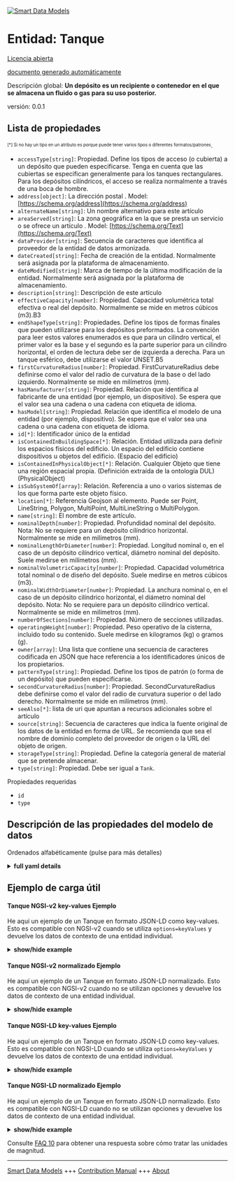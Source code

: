 <!-- 10-Header -->  
[![Smart Data Models](https://smartdatamodels.org/wp-content/uploads/2022/01/SmartDataModels_logo.png "Logo")](https://smartdatamodels.org)  
Entidad: Tanque  
===============<!-- /10-Header -->  
<!-- 15-License -->  
[Licencia abierta](https://github.com/smart-data-models//dataModel.S4BLDG/blob/master/Tank/LICENSE.md)  
[documento generado automáticamente](https://docs.google.com/presentation/d/e/2PACX-1vTs-Ng5dIAwkg91oTTUdt8ua7woBXhPnwavZ0FxgR8BsAI_Ek3C5q97Nd94HS8KhP-r_quD4H0fgyt3/pub?start=false&loop=false&delayms=3000#slide=id.gb715ace035_0_60)  
<!-- /15-License -->  
<!-- 20-Description -->  
Descripción global: **Un depósito es un recipiente o contenedor en el que se almacena un fluido o gas para su uso posterior.**  
versión: 0.0.1  
<!-- /20-Description -->  
<!-- 30-PropertiesList -->  

## Lista de propiedades  

<sup><sub>[*] Si no hay un tipo en un atributo es porque puede tener varios tipos o diferentes formatos/patrones</sub></sup>.  
- `accessType[string]`: Propiedad. Define los tipos de acceso (o cubierta) a un depósito que pueden especificarse. Tenga en cuenta que las cubiertas se especifican generalmente para los tanques rectangulares. Para los depósitos cilíndricos, el acceso se realiza normalmente a través de una boca de hombre.  - `address[object]`: La dirección postal  . Model: [https://schema.org/address](https://schema.org/address)- `alternateName[string]`: Un nombre alternativo para este artículo  - `areaServed[string]`: La zona geográfica en la que se presta un servicio o se ofrece un artículo  . Model: [https://schema.org/Text](https://schema.org/Text)- `dataProvider[string]`: Secuencia de caracteres que identifica al proveedor de la entidad de datos armonizada.  - `dateCreated[string]`: Fecha de creación de la entidad. Normalmente será asignada por la plataforma de almacenamiento.  - `dateModified[string]`: Marca de tiempo de la última modificación de la entidad. Normalmente será asignada por la plataforma de almacenamiento.  - `description[string]`: Descripción de este artículo  - `effectiveCapacity[number]`: Propiedad. Capacidad volumétrica total efectiva o real del depósito. Normalmente se mide en metros cúbicos (m3).B3  - `endShapeType[string]`: Propiedades. Define los tipos de formas finales que pueden utilizarse para los depósitos preformados. La convención para leer estos valores enumerados es que para un cilindro vertical, el primer valor es la base y el segundo es la parte superior para un cilindro horizontal, el orden de lectura debe ser de izquierda a derecha. Para un tanque esférico, debe utilizarse el valor UNSET.B5  - `firstCurvatureRadius[number]`: Propiedad. FirstCurvatureRadius debe definirse como el valor del radio de curvatura de la base o del lado izquierdo. Normalmente se mide en milímetros (mm).  - `hasManufacturer[string]`: Propiedad. Relación que identifica al fabricante de una entidad (por ejemplo, un dispositivo). Se espera que el valor sea una cadena o una cadena con etiqueta de idioma.  - `hasModel[string]`: Propiedad. Relación que identifica el modelo de una entidad (por ejemplo, dispositivo). Se espera que el valor sea una cadena o una cadena con etiqueta de idioma.  - `id[*]`: Identificador único de la entidad  - `isContainedInBuildingSpace[*]`: Relación. Entidad utilizada para definir los espacios físicos del edificio. Un espacio del edificio contiene dispositivos u objetos del edificio. (Espacio del edificio)  - `isContainedInPhysicalObject[*]`: Relación. Cualquier Objeto que tiene una región espacial propia.  (Definición extraída de la ontología DUL) (PhysicalObject)  - `isSubSystemOf[array]`: Relación. Referencia a uno o varios sistemas de los que forma parte este objeto físico.  - `location[*]`: Referencia Geojson al elemento. Puede ser Point, LineString, Polygon, MultiPoint, MultiLineString o MultiPolygon.  - `name[string]`: El nombre de este artículo.  - `nominalDepth[number]`: Propiedad. Profundidad nominal del depósito. Nota: No se requiere para un depósito cilíndrico horizontal. Normalmente se mide en milímetros (mm).  - `nominalLengthOrDiameter[number]`: Propiedad. Longitud nominal o, en el caso de un depósito cilíndrico vertical, diámetro nominal del depósito. Suele medirse en milímetros (mm).  - `nominalVolumetricCapacity[number]`: Propiedad. Capacidad volumétrica total nominal o de diseño del depósito. Suele medirse en metros cúbicos (m3).  - `nominalWidthOrDiameter[number]`: Propiedad. La anchura nominal o, en el caso de un depósito cilíndrico horizontal, el diámetro nominal del depósito. Nota: No se requiere para un depósito cilíndrico vertical. Normalmente se mide en milímetros (mm).  - `numberOfSections[number]`: Propiedad. Número de secciones utilizadas.  - `operatingWeight[number]`: Propiedad. Peso operativo de la cisterna, incluido todo su contenido. Suele medirse en kilogramos (kg) o gramos (g).  - `owner[array]`: Una lista que contiene una secuencia de caracteres codificada en JSON que hace referencia a los identificadores únicos de los propietarios.  - `patternType[string]`: Propiedad. Define los tipos de patrón (o forma de un depósito) que pueden especificarse.  - `secondCurvatureRadius[number]`: Propiedad. SecondCurvatureRadius debe definirse como el valor del radio de curvatura superior o del lado derecho. Normalmente se mide en milímetros (mm).  - `seeAlso[*]`: lista de uri que apuntan a recursos adicionales sobre el artículo  - `source[string]`: Secuencia de caracteres que indica la fuente original de los datos de la entidad en forma de URL. Se recomienda que sea el nombre de dominio completo del proveedor de origen o la URL del objeto de origen.  - `storageType[string]`: Propiedad. Define la categoría general de material que se pretende almacenar.  - `type[string]`: Propiedad. Debe ser igual a `Tank`.  <!-- /30-PropertiesList -->  
<!-- 35-RequiredProperties -->  
Propiedades requeridas  
- `id`  - `type`  <!-- /35-RequiredProperties -->  
<!-- 40-RequiredProperties -->  
<!-- /40-RequiredProperties -->  
<!-- 50-DataModelHeader -->  
## Descripción de las propiedades del modelo de datos  
Ordenados alfabéticamente (pulse para más detalles)  
<!-- /50-DataModelHeader -->  
<!-- 60-ModelYaml -->  
<details><summary><strong>full yaml details</strong></summary>    
```yaml  
Tank:    
  description: A tank is a vessel or container in which a fluid or gas is stored for later use.    
  properties:    
    accessType:    
      description: 'Property. Defines the types of access (or cover) to a tank that may be specified. Note that covers are generally specified for rectangular tanks. For cylindrical tanks, access will normally be via a manhole.'    
      type: string    
      x-ngsi:    
        type: Property    
    address:    
      description: The mailing address    
      properties:    
        addressCountry:    
          description: 'Property. The country. For example, Spain. Model:''https://schema.org/addressCountry'''    
          type: string    
        addressLocality:    
          description: 'Property. The locality in which the street address is, and which is in the region. Model:''https://schema.org/addressLocality'''    
          type: string    
        addressRegion:    
          description: 'Property. The region in which the locality is, and which is in the country. Model:''https://schema.org/addressRegion'''    
          type: string    
        district:    
          description: 'A district is a type of administrative division that, in some countries, is managed by the local government.'    
          type: string    
        postOfficeBoxNumber:    
          description: 'Property. The post office box number for PO box addresses. For example, 03578. Model:''https://schema.org/postOfficeBoxNumber'''    
          type: string    
        postalCode:    
          description: 'Property. The postal code. For example, 24004. Model:''https://schema.org/https://schema.org/postalCode'''    
          type: string    
        streetAddress:    
          description: 'Property. The street address. Model:''https://schema.org/streetAddress'''    
          type: string    
        streetNr:    
          description: Number identifying a specific property on a public street.    
          type: string    
      type: object    
      x-ngsi:    
        model: https://schema.org/address    
        type: Property    
    alternateName:    
      description: An alternative name for this item    
      type: string    
      x-ngsi:    
        type: Property    
    areaServed:    
      description: The geographic area where a service or offered item is provided    
      type: string    
      x-ngsi:    
        model: https://schema.org/Text    
        type: Property    
    dataProvider:    
      description: A sequence of characters identifying the provider of the harmonised data entity.    
      type: string    
      x-ngsi:    
        type: Property    
    dateCreated:    
      description: Entity creation timestamp. This will usually be allocated by the storage platform.    
      format: date-time    
      type: string    
      x-ngsi:    
        type: Property    
    dateModified:    
      description: Timestamp of the last modification of the entity. This will usually be allocated by the storage platform.    
      format: date-time    
      type: string    
      x-ngsi:    
        type: Property    
    description:    
      description: A description of this item    
      type: string    
      x-ngsi:    
        type: Property    
    effectiveCapacity:    
      description: Property. The total effective or actual volumetric capacity of the tank. Usually measured in cubic metre (m3).B3    
      type: number    
      x-ngsi:    
        type: Property    
    endShapeType:    
      description: 'Property. Defines the types of end shapes that can be used for preformed tanks. The convention for reading these enumerated values is that for a vertical cylinder, the first value is the base and the second is the top for a horizontal cylinder, the order of reading should be left to right. For a speherical tank, the value UNSET should be used.B5'    
      type: string    
      x-ngsi:    
        type: Property    
    firstCurvatureRadius:    
      description: Property. FirstCurvatureRadius should be defined as the base or left side radius of curvature value. Usually measured in millimeters (mm).    
      type: number    
      x-ngsi:    
        type: Property    
    hasManufacturer:    
      description: 'Property. A relationship identifying the manufacturer of an entity (e.g., device). The value is expected to be a string or a string with language tag.'    
      type: string    
      x-ngsi:    
        type: Property    
    hasModel:    
      description: 'Property. A relationship identifying the model of an entity (e.g., device). The value is expected to be a string or a string with language tag.'    
      type: string    
      x-ngsi:    
        type: Property    
    id:    
      anyOf: &tank_-_properties_-_iscontainedinbuildingspace_-_anyof    
        - description: Property. Identifier format of any NGSI entity    
          maxLength: 256    
          minLength: 1    
          pattern: ^[\w\-\.\{\}\$\+\*\[\]`|~^@!,:\\]+$    
          type: string    
        - description: Property. Identifier format of any NGSI entity    
          format: uri    
          type: string    
      description: Unique identifier of the entity    
      x-ngsi:    
        type: Property    
    isContainedInBuildingSpace:    
      anyOf: *tank_-_properties_-_iscontainedinbuildingspace_-_anyof    
      description: Relationship. An entity used to define the physical spaces of the building. A building space contains devices or building objects. (BuildingSpace)    
      x-ngsi:    
        type: Property    
    isContainedInPhysicalObject:    
      anyOf: *tank_-_properties_-_iscontainedinbuildingspace_-_anyof    
      description: Relationship. Any Object that has a proper space region.  (Definition extracted from DUL ontology) (PhysicalObject)    
      x-ngsi:    
        type: Property    
    isSubSystemOf:    
      description: Relationship. A reference to a system(s) that this Physical Object is part of.    
      items:    
        anyOf: *tank_-_properties_-_iscontainedinbuildingspace_-_anyof    
        description: Property. Unique identifier of the entity    
      type: array    
      x-ngsi:    
        type: Relationship    
    location:    
      description: 'Geojson reference to the item. It can be Point, LineString, Polygon, MultiPoint, MultiLineString or MultiPolygon'    
      oneOf:    
        - description: GeoProperty. Geojson reference to the item. Point    
          properties:    
            bbox:    
              items:    
                type: number    
              minItems: 4    
              type: array    
            coordinates:    
              items:    
                type: number    
              minItems: 2    
              type: array    
            type:    
              enum:    
                - Point    
              type: string    
          required:    
            - type    
            - coordinates    
          title: GeoJSON Point    
          type: object    
        - description: GeoProperty. Geojson reference to the item. LineString    
          properties:    
            bbox:    
              items:    
                type: number    
              minItems: 4    
              type: array    
            coordinates:    
              items:    
                items:    
                  type: number    
                minItems: 2    
                type: array    
              minItems: 2    
              type: array    
            type:    
              enum:    
                - LineString    
              type: string    
          required:    
            - type    
            - coordinates    
          title: GeoJSON LineString    
          type: object    
        - description: GeoProperty. Geojson reference to the item. Polygon    
          properties:    
            bbox:    
              items:    
                type: number    
              minItems: 4    
              type: array    
            coordinates:    
              items:    
                items:    
                  items:    
                    type: number    
                  minItems: 2    
                  type: array    
                minItems: 4    
                type: array    
              type: array    
            type:    
              enum:    
                - Polygon    
              type: string    
          required:    
            - type    
            - coordinates    
          title: GeoJSON Polygon    
          type: object    
        - description: GeoProperty. Geojson reference to the item. MultiPoint    
          properties:    
            bbox:    
              items:    
                type: number    
              minItems: 4    
              type: array    
            coordinates:    
              items:    
                items:    
                  type: number    
                minItems: 2    
                type: array    
              type: array    
            type:    
              enum:    
                - MultiPoint    
              type: string    
          required:    
            - type    
            - coordinates    
          title: GeoJSON MultiPoint    
          type: object    
        - description: GeoProperty. Geojson reference to the item. MultiLineString    
          properties:    
            bbox:    
              items:    
                type: number    
              minItems: 4    
              type: array    
            coordinates:    
              items:    
                items:    
                  items:    
                    type: number    
                  minItems: 2    
                  type: array    
                minItems: 2    
                type: array    
              type: array    
            type:    
              enum:    
                - MultiLineString    
              type: string    
          required:    
            - type    
            - coordinates    
          title: GeoJSON MultiLineString    
          type: object    
        - description: GeoProperty. Geojson reference to the item. MultiLineString    
          properties:    
            bbox:    
              items:    
                type: number    
              minItems: 4    
              type: array    
            coordinates:    
              items:    
                items:    
                  items:    
                    items:    
                      type: number    
                    minItems: 2    
                    type: array    
                  minItems: 4    
                  type: array    
                type: array    
              type: array    
            type:    
              enum:    
                - MultiPolygon    
              type: string    
          required:    
            - type    
            - coordinates    
          title: GeoJSON MultiPolygon    
          type: object    
      x-ngsi:    
        type: GeoProperty    
    name:    
      description: The name of this item.    
      type: string    
      x-ngsi:    
        type: Property    
    nominalDepth:    
      description: 'Property. The nominal depth of the tank. Note: Not required for a horizontal cylindrical tank. Usually measured in millimeters (mm).'    
      type: number    
      x-ngsi:    
        type: Property    
    nominalLengthOrDiameter:    
      description: 'Property. The nominal length or, in the case of a vertical cylindrical tank, the nominal diameter of the tank. Usually measured in millimeters (mm).'    
      type: number    
      x-ngsi:    
        type: Property    
    nominalVolumetricCapacity:    
      description: Property. The total nominal or design volumetric capacity of the tank. Usually measured in cubic metre (m3).    
      type: number    
      x-ngsi:    
        type: Property    
    nominalWidthOrDiameter:    
      description: 'Property. The nominal width or, in the case of a horizontal cylindrical tank, the nominal diameter of the tank. Note: Not required for a vertical cylindrical tank. Usually measured in millimeters (mm).'    
      type: number    
      x-ngsi:    
        type: Property    
    numberOfSections:    
      description: Property. Number of sections used.    
      type: number    
      x-ngsi:    
        type: Property    
    operatingWeight:    
      description: Property. Operating weight of the tank including all of its contents. Usually measured in kilograms (kg) or grams (g).    
      type: number    
      x-ngsi:    
        type: Property    
    owner:    
      description: A List containing a JSON encoded sequence of characters referencing the unique Ids of the owner(s)    
      items:    
        anyOf: *tank_-_properties_-_iscontainedinbuildingspace_-_anyof    
        description: Property. Unique identifier of the entity    
      type: array    
      x-ngsi:    
        type: Property    
    patternType:    
      description: Property. Defines the types of pattern (or shape of a tank that may be specified.    
      type: string    
      x-ngsi:    
        type: Property    
    secondCurvatureRadius:    
      description: Property. SecondCurvatureRadius should be defined as the top or right side radius of curvature value. Usually measured in millimeters (mm).    
      type: number    
      x-ngsi:    
        type: Property    
    seeAlso:    
      description: list of uri pointing to additional resources about the item    
      oneOf:    
        - items:    
            format: uri    
            type: string    
          minItems: 1    
          type: array    
        - format: uri    
          type: string    
      x-ngsi:    
        type: Property    
    source:    
      description: 'A sequence of characters giving the original source of the entity data as a URL. Recommended to be the fully qualified domain name of the source provider, or the URL to the source object.'    
      type: string    
      x-ngsi:    
        type: Property    
    storageType:    
      description: Property. Defines the general material category intended to be stored.    
      type: string    
      x-ngsi:    
        type: Property    
    type:    
      description: Property. It must be equal to `Tank`.    
      enum:    
        - Tank    
      type: string    
      x-ngsi:    
        type: Property    
  required:    
    - id    
    - type    
  type: object    
  x-derived-from: "https://saref.etsi.org/saref4bldg/v1.1.2/#s4bldg:Tank"    
  x-disclaimer: 'Redistribution and use in source and binary forms, with or without modification, are permitted  provided that the license conditions are met. Copyleft (c) 2022 Contributors to Smart Data Models Program'    
  x-license-url: https://github.com/smart-data-models/dataModel.S4BLDG/blob/master/Tank/LICENSE.md    
  x-model-schema: https://smart-data-models.github.com/dataModel.SAREF4BLDG/Tank/schema.json    
  x-model-tags: SAREF Tank    
  x-version: 0.0.1    
```  
</details>    
<!-- /60-ModelYaml -->  
<!-- 70-MiddleNotes -->  
<!-- /70-MiddleNotes -->  
<!-- 80-Examples -->  
## Ejemplo de carga útil  
#### Tanque NGSI-v2 key-values Ejemplo  
He aquí un ejemplo de un Tanque en formato JSON-LD como key-values. Esto es compatible con NGSI-v2 cuando se utiliza `options=keyValues` y devuelve los datos de contexto de una entidad individual.  
<details><summary><strong>show/hide example</strong></summary>    
```json  
{  
    "id": "urn:ngsi-ld:Tank:7a5293bf-87b8-4768-8c25-56bcbfa91649",  
    "type": "Tank",  
    "accessType": "Auto Loan Account",  
    "effectiveCapacity": 0.6627329008534851,  
    "endShapeType": "Union",  
    "firstCurvatureRadius": 0.6799132713266423,  
    "nominalDepth": 0.07530609187652448,  
    "nominalLengthOrDiameter": 0.1950493997985394,  
    "nominalVolumetricCapacity": 0.6494794060427406,  
    "nominalWidthOrDiameter": 0.2734692629974923,  
    "numberOfSections": 0.3094855572354859,  
    "operatingWeight": 0.3055837938759739,  
    "patternType": "Investment Account",  
    "secondCurvatureRadius": 0.0019846058153857316,  
    "storageType": "Investor",  
    "isContainedInBuildingSpace": "urn:ngsi-ld:BuildingSpace:ffcd7e11-7c74-45f3-8f5a-3310ababddc8",  
    "isContainedInPhysicalObject": "urn:ngsi-ld:PhysicalObject:c2540316-a0c2-4363-93b7-e49ab5ed3b2f",  
    "isSubSystemOf": [  
        "urn:ngsi-ld:System:aae7e0b6-0256-4c58-a3ee-4989bdc205da",  
        "urn:ngsi-ld:System:857551fc-8a05-4052-9269-8193f148ff2c",  
        "urn:ngsi-ld:System:e4e88c0a-d78a-4bfd-a76b-af72e518a66e"  
    ],  
    "hasManufacturer": "Tank Company Inc.",  
    "hasModel": "Tank 0.1.2",  
    "dateCreated": "2023-01-26T12:03:34Z",  
    "dateModified": "2023-01-25T16:27:50Z",  
    "source": "Import",  
    "name": "Tank",  
    "alternateName": "Tank type 2",  
    "description": "Tank of limited Tank types",  
    "dataProvider": "IFC file"  
}  
```  
</details>  
#### Tanque NGSI-v2 normalizado Ejemplo  
He aquí un ejemplo de un Tanque en formato JSON-LD normalizado. Esto es compatible con NGSI-v2 cuando no se utilizan opciones y devuelve los datos de contexto de una entidad individual.  
<details><summary><strong>show/hide example</strong></summary>    
```json  
{  
  "id": "urn:ngsi-ld:Tank:dc341150-16f1-4fa1-a674-36714ed2565c",  
  "type": "Tank",  
  "accessType": {  
    "type": "Text",  
    "value": "Benin"  
  },  
  "effectiveCapacity": {  
    "type": "Measurement",  
    "value":  0.34988329549654584  
  },  
  "endShapeType": {  
    "type": "Text",  
    "value": "Lari"  
  },  
  "firstCurvatureRadius": {  
    "type": "Measurement",  
    "value": 0.9159778495815387  
  },  
  "nominalDepth": {  
    "type": "Measurement",  
    "value": 0.8630341610754986  
  },  
  "nominalLengthOrDiameter": {  
    "type": "Measurement",  
    "value":  0.8867523503955448  
  },  
  "nominalVolumetricCapacity": {  
    "type": "Measurement",  
    "value":  0.27704062609207425  
  },  
  "nominalWidthOrDiameter": {  
    "type": "Measurement",  
    "value":  0.6770082270929979  
  },  
  "numberOfSections": {  
    "type": "Float",  
    "value": 0.7169194499582789  
  },  
  "operatingWeight": {  
    "type": "Measurement",  
    "value": 0.23947734710245394  
  },  
  "patternType": {  
    "type": "Text",  
    "value": "Ergonomic Cotton Ball"  
  },  
  "secondCurvatureRadius": {  
    "type": "Measurement",  
    "value": 0.11478790270153483  
  },  
  "storageType": {  
    "type": "Text",  
    "value": "gold"  
  },  
  "isContainedInBuildingSpace": {  
    "type": "URL",  
    "value": "urn:ngsi-ld:BuildingSpace:431e892c-1029-409d-b7b8-b9cad9a0a9e5"  
  },  
  "isContainedInPhysicalObject": {  
    "type": "URL",  
    "value": "urn:ngsi-ld:PhysicalObject:fd304ea2-572f-4b66-b8ad-d9d84c870fa1"  
  },  
  "isSubSystemOf": {  
    "type": "array",  
    "value": [  
      {  
        "type": "URL",  
        "value": "urn:ngsi-ld:System:b3336716-b468-40f1-be04-9f7ffedcc418"  
      },  
      {  
        "type": "URL",  
        "value": "urn:ngsi-ld:System:05bac9cd-2c56-4046-a70a-b2415e810f43"  
      },  
      {  
        "type": "URL",  
        "value": "urn:ngsi-ld:System:2344579c-27b3-4c5d-9db3-0fd9b46fb7e7"  
      }  
    ]  
  },  
  "hasManufacturer": {  
    "type": "Text",  
    "value": "Tank Company Inc."  
  },  
  "hasModel": {  
    "type": "Text",  
    "value": "Tank 0.1.2"  
  },  
  "dateCreated": {  
    "type": "DateTime",  
    "value": "2023-01-26T00:00:57.3062284+01:00"  
  },  
  "dateModified": {  
    "type": "DateTime",  
    "value": "2023-01-26T06:50:59.7051893+01:00"  
  },  
  "source": {  
    "type": "Text",  
    "value": "Import"  
  },  
  "name": {  
    "type": "Text",  
    "value": "Tank"  
  },  
  "alternateName": {  
    "type": "Text",  
    "value": "Tank type 2"  
  },  
  "description": {  
    "type": "Text",  
    "value": "Tank of limited Tank types"  
  },  
  "dataProvider": {  
    "type": "Text",  
    "value": "IFC file"  
  }  
}  
```  
</details>  
#### Tanque NGSI-LD key-values Ejemplo  
He aquí un ejemplo de un Tanque en formato JSON-LD como key-values. Esto es compatible con NGSI-LD cuando se utiliza `options=keyValues` y devuelve los datos de contexto de una entidad individual.  
<details><summary><strong>show/hide example</strong></summary>    
```json  
{  
  "id": "urn:ngsi-ld:Tank:7a5293bf-87b8-4768-8c25-56bcbfa91649",  
  "type": "Tank",  
  "accessType": "Auto Loan Account",  
  "effectiveCapacity": 0.6627329008534851,  
  "endShapeType": "Union",  
  "firstCurvatureRadius": 0.6799132713266423,  
  "nominalDepth": 0.07530609187652448,  
  "nominalLengthOrDiameter": 0.1950493997985394,  
  "nominalVolumetricCapacity": 0.6494794060427406,  
  "nominalWidthOrDiameter": 0.2734692629974923,  
  "numberOfSections": 0.3094855572354859,  
  "operatingWeight": 0.3055837938759739,  
  "patternType": "Investment Account",  
  "secondCurvatureRadius": 0.0019846058153857316,  
  "storageType": "Investor",  
  "isContainedInBuildingSpace": "urn:ngsi-ld:BuildingSpace:ffcd7e11-7c74-45f3-8f5a-3310ababddc8",  
  "isContainedInPhysicalObject": "urn:ngsi-ld:PhysicalObject:c2540316-a0c2-4363-93b7-e49ab5ed3b2f",  
  "isSubSystemOf": [  
    "urn:ngsi-ld:System:aae7e0b6-0256-4c58-a3ee-4989bdc205da",  
    "urn:ngsi-ld:System:857551fc-8a05-4052-9269-8193f148ff2c",  
    "urn:ngsi-ld:System:e4e88c0a-d78a-4bfd-a76b-af72e518a66e"  
  ],  
  "hasManufacturer": "Tank Company Inc.",  
  "hasModel": "Tank 0.1.2",  
  "dateCreated": "2023-01-26T12:03:34Z",  
  "dateModified": "2023-01-25T16:27:50Z",  
  "source": "Import",  
  "name": "Tank",  
  "alternateName": "Tank type 2",  
  "description": "Tank of limited Tank types",  
  "dataProvider": "IFC file",  
  "@context": [  
    "https://raw.githubusercontent.com/smart-data-models/dataModel.S4BLDG/master/context.jsonld",  
    "https://uri.etsi.org/ngsi-ld/v1/ngsi-ld-core-context.jsonld"  
  ]  
}  
```  
</details>  
#### Tanque NGSI-LD normalizado Ejemplo  
He aquí un ejemplo de un Tanque en formato JSON-LD normalizado. Esto es compatible con NGSI-LD cuando no se utilizan opciones y devuelve los datos de contexto de una entidad individual.  
<details><summary><strong>show/hide example</strong></summary>    
```json  
{  
  "id": "urn:ngsi-ld:Tank:3d8b578c-7201-4bf4-bd7f-4aa1d9f5d298",  
  "type": "Tank",  
  "accessType": {  
    "type": "Property",  
    "value": "solid state"  
  },  
  "effectiveCapacity": {  
    "type": "Property",  
    "unitCode": "m3.B",  
    "observedAt": "2023-01-26T08:12:59Z",  
    "value": 0.30258616298480145  
  },  
  "endShapeType": {  
    "type": "Property",  
    "value": "Well"  
  },  
  "firstCurvatureRadius": {  
    "type": "Property",  
    "unitCode": "mm",  
    "observedAt": "2023-01-26T08:09:31Z",  
    "value": 0.1755132773764223  
  },  
  "nominalDepth": {  
    "type": "Property",  
    "unitCode": "mm",  
    "observedAt": "2023-01-26T09:14:29Z",  
    "value": 0.005463727391297302  
  },  
  "nominalLengthOrDiameter": {  
    "type": "Property",  
    "unitCode": "mm",  
    "observedAt": "2023-01-25T17:31:47Z",  
    "value": 0.1263533877303663  
  },  
  "nominalVolumetricCapacity": {  
    "type": "Property",  
    "unitCode": "m3",  
    "observedAt": "2023-01-26T01:49:01Z",  
    "value": 0.26912875201450304  
  },  
  "nominalWidthOrDiameter": {  
    "type": "Property",  
    "unitCode": "mm",  
    "observedAt": "2023-01-25T23:31:21Z",  
    "value": 0.7148569363985878  
  },  
  "numberOfSections": {  
    "type": "Property",  
    "value": 0.4947989850793809  
  },  
  "operatingWeight": {  
    "type": "Property",  
    "unitCode": "g",  
    "observedAt": "2023-01-26T07:09:35Z",  
    "value": 0.3475732824316351  
  },  
  "patternType": {  
    "type": "Property",  
    "value": "Checking Account"  
  },  
  "secondCurvatureRadius": {  
    "type": "Property",  
    "unitCode": "mm",  
    "observedAt": "2023-01-26T05:30:46Z",  
    "value": 0.16951688752044902  
  },  
  "storageType": {  
    "type": "Property",  
    "value": "generate"  
  },  
  "isContainedInBuildingSpace": {  
    "type": "Relationship",  
    "object": "urn:ngsi-ld:BuildingSpace:862ca318-44c7-49b8-b0ca-74e1a829af60"  
  },  
  "isContainedInPhysicalObject": {  
    "type": "Relationship",  
    "object": "urn:ngsi-ld:PhysicalObject:4b8fd30b-21ae-4587-beaa-21783322f1a8"  
  },  
  "isSubSystemOf": [  
    {  
      "type": "Relationship",  
      "object": "urn:ngsi-ld:System:b8611055-a97b-4d01-8cd6-dd7f7931aa2a"  
    },  
    {  
      "type": "Relationship",  
      "object": "urn:ngsi-ld:System:1f9ab32d-3414-46a9-9bc9-b3f1d1b2c750"  
    },  
    {  
      "type": "Relationship",  
      "object": "urn:ngsi-ld:System:30979e9d-79b3-4285-ab23-addd0bdb63ef"  
    }  
  ],  
  "hasManufacturer": {  
    "type": "Property",  
    "value": "Tank Company Inc."  
  },  
  "hasModel": {  
    "type": "Property",  
    "value": "Tank 0.1.2"  
  },  
  "dateCreated": {  
    "type": "Property",  
    "value": "2023-01-25T19:22:34Z"  
  },  
  "dateModified": {  
    "type": "Property",  
    "value": "2023-01-25T19:58:46Z"  
  },  
  "source": {  
    "type": "Property",  
    "value": "Import"  
  },  
  "name": {  
    "type": "Property",  
    "value": "Tank"  
  },  
  "alternateName": {  
    "type": "Property",  
    "value": "Tank type 2"  
  },  
  "description": {  
    "type": "Property",  
    "value": "Tank of limited Tank types"  
  },  
  "dataProvider": {  
    "type": "Property",  
    "value": "IFC file"  
  },  
  "@context": [  
    "https://raw.githubusercontent.com/smart-data-models/dataModel.S4BLDG/master/context.jsonld",  
    "https://uri.etsi.org/ngsi-ld/v1/ngsi-ld-core-context.jsonld"  
  ]  
}  
```  
</details><!-- /80-Examples -->  
<!-- 90-FooterNotes -->  
<!-- /90-FooterNotes -->  
<!-- 95-Units -->  
Consulte [FAQ 10](https://smartdatamodels.org/index.php/faqs/) para obtener una respuesta sobre cómo tratar las unidades de magnitud.  
<!-- /95-Units -->  
<!-- 97-LastFooter -->  
---  
[Smart Data Models](https://smartdatamodels.org) +++ [Contribution Manual](https://bit.ly/contribution_manual) +++ [About](https://bit.ly/Introduction_SDM)<!-- /97-LastFooter -->  
